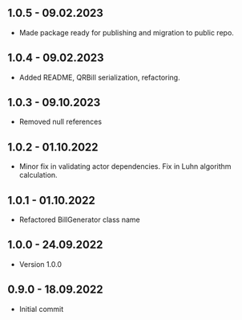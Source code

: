 ## 1.0.5 - 09.02.2023
* Made package ready for publishing and migration to public repo.

## 1.0.4 - 09.02.2023
* Added README, QRBill serialization, refactoring.

## 1.0.3 - 09.10.2023
* Removed null references

## 1.0.2 - 01.10.2022
* Minor fix in validating actor dependencies. Fix in Luhn algorithm calculation.

## 1.0.1 - 01.10.2022
* Refactored BillGenerator class name

## 1.0.0 - 24.09.2022
* Version 1.0.0

## 0.9.0 - 18.09.2022
* Initial commit

